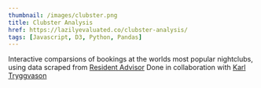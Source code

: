 ```yaml
---
thumbnail: /images/clubster.png
title: Clubster Analysis
href: https://lazilyevaluated.co/clubster-analysis/
tags: [Javascript, D3, Python, Pandas]
---
```


Interactive comparsions of bookings at the worlds most popular nightclubs, using data scraped from [Resident Advisor](https://ra.co/)
Done in collaboration with [Karl Tryggvason](https://karltryggvason.com/)

